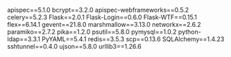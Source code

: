 apispec==5.1.0
bcrypt==3.2.0
apispec-webframeworks==0.5.2
celery==5.2.3
Flask==2.0.1
Flask-Login==0.6.0
Flask-WTF==0.15.1
flex==6.14.1
gevent==21.8.0
marshmallow==3.13.0
networkx==2.6.2
paramiko==2.7.2
pika==1.2.0
psutil==5.8.0
pymysql==1.0.2
python-ldap==3.3.1
PyYAML==5.4.1
redis==3.5.3
scp==0.13.6
SQLAlchemy==1.4.23
sshtunnel==0.4.0
ujson==5.8.0
urllib3==1.26.6
